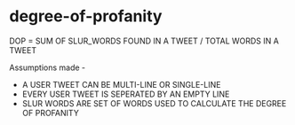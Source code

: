 # degree-of-profanity

DOP = SUM OF SLUR_WORDS FOUND IN A TWEET / TOTAL WORDS IN A TWEET

Assumptions made - 
  * A USER TWEET CAN BE MULTI-LINE OR SINGLE-LINE
  * EVERY USER TWEET IS SEPERATED BY AN EMPTY LINE
  * SLUR WORDS ARE SET OF WORDS USED TO CALCULATE THE DEGREE OF PROFANITY
